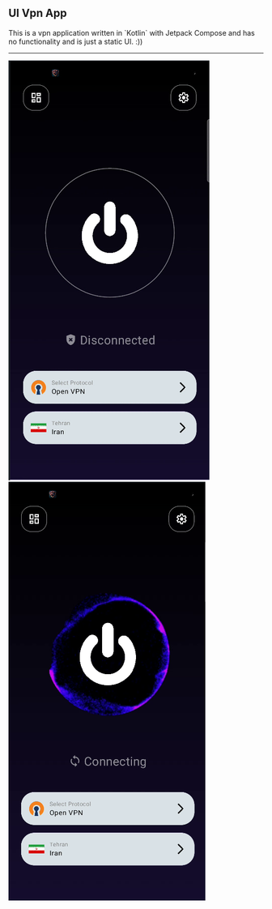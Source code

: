 ## UI Vpn App

<p>This is a vpn application written in `Kotlin` with Jetpack Compose and has no functionality and is just a static UI. :))</p> 

---

![offvpn.PNG](app%2Fsrc%2Fmain%2Fres%2Fdrawable%2Foffvpn.PNG) ![runvpn.PNG](app%2Fsrc%2Fmain%2Fres%2Fdrawable%2Frunvpn.PNG)